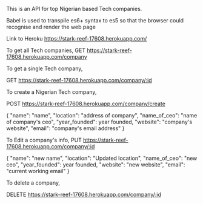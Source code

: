 
This is an API for top Nigerian based Tech companies.



Babel is used to transpile es6+ syntax to es5 so that the browser could recognise and render the web page

Link to Heroku https://stark-reef-17608.herokuapp.com/


To get all Tech companies,
GET https://stark-reef-17608.herokuapp.com/company


To get a single Tech company,

GET https://stark-reef-17608.herokuapp.com/company/:id



To create a Nigerian Tech company,

POST https://stark-reef-17608.herokuapp.com/company/create

{
    "name": "name",
    "location": "address of company",
    "name_of_ceo": "name of company's ceo",
    "year_founded": year founded,
    "website": "company's website",
    "email": "company's email address"
}



To Edit a company's info, 
PUT https://stark-reef-17608.herokuapp.com/company/:id

{
    "name": "new name",
    "location": "Updated location",
    "name_of_ceo": "new ceo",
    "year_founded": year founded,
    "website": "new website",
    "email": "current working email"
}



To delete a company,

DELETE https://stark-reef-17608.herokuapp.com/company/:id



 